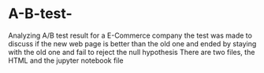 # A-B-test-
Analyzing A/B test result for a E-Commerce company
the test was made to discuss if the new web page is better than the old one and ended by staying with the old one and fail to reject the null hypothesis
There are two files, the HTML and the jupyter notebook file
